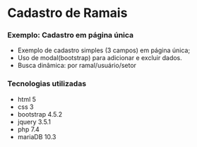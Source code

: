 # Cadastro de Ramais
### Exemplo: Cadastro em página única
- Exemplo de cadastro simples (3 campos) em página única;
- Uso de modal(bootstrap) para adicionar e excluir dados.
- Busca dinâmica: por ramal/usuário/setor

### Tecnologias utilizadas
- html 5
- css 3
- bootstrap 4.5.2
- jquery 3.5.1
- php 7.4
- mariaDB 10.3
